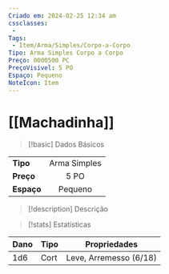 ```yaml
---
Criado em: 2024-02-25 12:34 am
cssclasses:
 - 
Tags:
 - Item/Arma/Simples/Corpo-a-Corpo
Tipo: Arma Simples Corpo a Corpo
Preço: 0000500 PC
PreçoVisivel: 5 PO
Espaço: Pequeno
NoteIcon: Item
---
```

# [[Machadinha]]

> [!basic] Dados Básicos
> 
|            |     |
| ---------- |:---:|
| **Tipo**   |  Arma Simples   |
| **Preço**  |  5 PO   |
| **Espaço** |   Pequeno   |
>
 
> [!description] Descrição
> 
>

> [!stats] Estatísticas
>
| Dano  | Tipo | Propriedades |
| --- | ----- | ----------- |
|  1d6   |  Cort     |  Leve, Arremesso (6/18)           |
